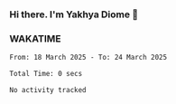 ### Hi there. I'm Yakhya Diome 👋

### WAKATIME
<!--START_SECTION:waka-->

```txt
From: 18 March 2025 - To: 24 March 2025

Total Time: 0 secs

No activity tracked
```

<!--END_SECTION:waka-->
